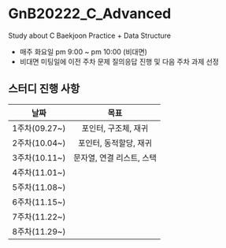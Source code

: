 # GnB20222_C_Advanced
Study about C Baekjoon Practice + Data Structure
- 매주 화요일 pm 9:00 ~ pm 10:00 (비대면)
- 비대면 미팅일에 이전 주차 문제 질의응답 진행 및 다음 주차 과제 선정
## 스터디 진행 사항
|날짜|목표|
|:--:|:--:|
|1주차(09.27~)|포인터, 구조체, 재귀|
|2주차(10.04~)|포인터, 동적할당, 재귀|
|3주차(10.11~)|문자열, 연결 리스트, 스택|
|4주차(11.01~)||
|5주차(11.08~)||
|6주차(11.15~)||
|7주차(11.22~)||
|8주차(11.29~)||
